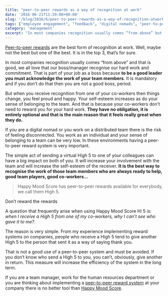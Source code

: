 ```yaml
---
title: "peer-to-peer rewards as a way of recognition at work"
date: '2016-06-21T11:39:00+00:00'
slug: '/blog/2016/6/peer-to-peer-rewards-as-a-way-of-recognition-atwork'
tags: ["employee engagement", "feedback", "digital nomads", "peer-to-peer rewards"]
category: 'management'
excerpt: "In most companies recognition usually comes “from above” but when you receive recognition from one of your co-workers then things change, you feel proud and happy. Your self-esteem increases as do your sense of belonging to the team."
---
```

[Peer-to-peer rewards](https://www.happymoodscore.com/?utm_source=medium&utm_medium=blog&utm_campaign=p2p) are the best form of recognition at work. Well, maybe not the best but one of the best. It is in the top 3, that’s for sure.

In most companies recognition usually comes “from above” and that is good, we all love that our boss/manager recognise our hard work and commitment. That is part of your job as a boss because **to be a good leader you must acknowledge the work of your team members**. It is mandatory and if you don’t do that then you are not a good boss, period.

But when you receive recognition from one of your co-workers then things change, you feel proud and happy. Your self-esteem increases as do your sense of belonging to the team. And that is because your co-workers don’t need to reward you for your hard work. **They have no obligation, it is entirely optional and that is the main reason that it feels really great when they do.**

If you are a digital nomad or you work on a distributed team there is the risk of feeling disconnected. You work as an individual and your sense of belonging to a team can be very low. In these environments having a peer-to-peer reward system is very important.

The simple act of sending a virtual High 5 to one of your colleagues can have a big impact on both of you. It will increase your involvement with the team and will increase the self-esteem of the receiver. **It is the best way to recognise the work of those team members who are always ready to help, good team players, good co-workers…**

> Happy Mood Score has peer-to-peer rewards available for everybody, we call them High 5.

Don’t reward the rewards

A question that frequently arise when using Happy Mood Score Hi 5 is: _when I receive a High 5 from one of my co-workers, why I can’t see who gave it to me?_.

The reason is very simple. From my experience implementing reward systems on companies, people who receive a High 5 tend to give another High 5 to the person that sent it as a way of saying thank you.

That is not a good use of a peer-to-peer system and must be avoided. If you don’t know who send a High 5 to you, you can’t, obviously, give another in return. This measure will increase the efficiency of the system in the long term.

If you are a team manager, work for the human resources department or you are thinking about implementing a [peer-to-peer reward system](https://www.happymoodscore.com/?utm_source=medium&utm_medium=blog&utm_campaign=p2p) at your company there is no better tool than [Happy Mood Score](https://www.happymoodscore.com/?utm_source=medium&utm_medium=blog&utm_campaign=p2p).

